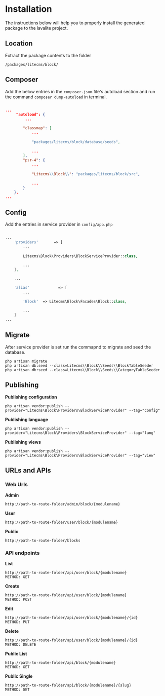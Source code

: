 # Installation

The instructions below will help you to properly install the generated package to the lavalite project.

## Location

Extract the package contents to the folder 

`/packages/litecms/block/`

## Composer

Add the below entries in the `composer.json` file's autoload section and run the command `composer dump-autoload` in terminal.

```json

...
     "autoload": {
         ...

        "classmap": [
            ...
            
            "packages/litecms/block/database/seeds",
            
            ...
        ],
        "psr-4": {
            ...
            
            "Litecms\\Block\\": "packages/litecms/block/src",
            
            ...
        }
    },
...

```

## Config

Add the entries in service provider in `config/app.php`

```php

...
    'providers'       => [
        ...
        
        Litecms\Block\Providers\BlockServiceProvider::class,
        
        ...
    ],

    ...

    'alias'             => [
        ...
        
        'Block'  => Litecms\Block\Facades\Block::class,
        
        ...
    ]
...

```

## Migrate

After service provider is set run the commapnd to migrate and seed the database.


    php artisan migrate
    php artisan db:seed --class=Litecms\\Block\\Seeds\\BlockTableSeeder
    php artisan db:seed --class=Litecms\\Block\\Seeds\\CategoryTableSeeder

## Publishing


**Publishing configuration**

    php artisan vendor:publish --provider="Litecms\Block\Providers\BlockServiceProvider" --tag="config"

**Publishing language**

    php artisan vendor:publish --provider="Litecms\Block\Providers\BlockServiceProvider" --tag="lang"

**Publishing views**

    php artisan vendor:publish --provider="Litecms\Block\Providers\BlockServiceProvider" --tag="view"


## URLs and APIs


### Web Urls

**Admin**

    http://path-to-route-folder/admin/block/{modulename}

**User**

    http://path-to-route-folder/user/block/{modulename}

**Public**

    http://path-to-route-folder/blocks


### API endpoints

**List**
 
    http://path-to-route-folder/api/user/block/{modulename}
    METHOD: GET

**Create**

    http://path-to-route-folder/api/user/block/{modulename}
    METHOD: POST

**Edit**

    http://path-to-route-folder/api/user/block/{modulename}/{id}
    METHOD: PUT

**Delete**

    http://path-to-route-folder/api/user/block/{modulename}/{id}
    METHOD: DELETE

**Public List**

    http://path-to-route-folder/api/block/{modulename}
    METHOD: GET

**Public Single**

    http://path-to-route-folder/api/block/{modulename}/{slug}
    METHOD: GET